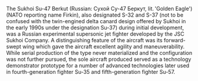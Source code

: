 The Sukhoi Su-47 Berkut (Russian: Сухой Су-47 Беркут, lit. 'Golden Eagle') (NATO reporting name Firkin), also designated S-32 and S-37 (not to be confused with the twin-engined delta canard design offered by Sukhoi in the early 1990s under the designation Su-37) during initial development, was a Russian experimental supersonic jet fighter developed by the JSC Sukhoi Company. A distinguishing feature of the aircraft was its forward-swept wing which gave the aircraft excellent agility and maneuverability. While serial production of the type never materialized and the configuration was not further pursued, the sole aircraft produced served as a technology demonstrator prototype for a number of advanced technologies later used in fourth-generation fighter Su-35 and fifth-generation fighter Su-57. 
